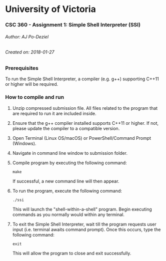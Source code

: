 # University of Victoria
### CSC 360 - Assignment 1: Simple Shell Interpreter (SSI)

###### Author: AJ Po-Deziel
###### Created on: 2018-01-27


### Prerequisites

To run the Simple Shell Interpreter, a compiler (e.g. g++) supporting C++11 
or higher will be required.


### How to compile and run
1. Unzip compressed submission file. All files related to the program that are required to run it are included inside.		

2. Ensure that the g++ compiler installed supports C++11 or higher. If not, please update the compiler to a compatible version.

3. Open Terminal (Linux OS/macOS) or PowerShell/Command Prompt (Windows).

4. Navigate in command line window to submission folder.	

5. Compile program by executing the following command:		
   ```
   make
   ```		
   If successful, a new command line will then appear.
		
6. To run the program, execute the following command:
   ```	
   ./ssi
   ```
   This will launch the "shell-within-a-shell" program. Begin executing	commands as you normally would within any terminal.
		
7. To exit the Simple Shell Interpreter, wait till the program requests user input (i.e. terminal awaits command prompt). Once this
   occurs, type the following command:	
   ```
   exit
   ```
   This will allow the program to close and exit successfully.
